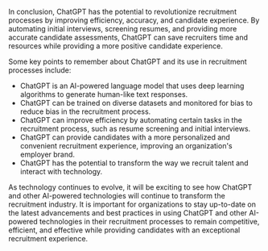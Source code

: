 
In conclusion, ChatGPT has the potential to revolutionize recruitment processes by improving efficiency, accuracy, and candidate experience. By automating initial interviews, screening resumes, and providing more accurate candidate assessments, ChatGPT can save recruiters time and resources while providing a more positive candidate experience.

Some key points to remember about ChatGPT and its use in recruitment processes include:

* ChatGPT is an AI-powered language model that uses deep learning algorithms to generate human-like text responses.
* ChatGPT can be trained on diverse datasets and monitored for bias to reduce bias in the recruitment process.
* ChatGPT can improve efficiency by automating certain tasks in the recruitment process, such as resume screening and initial interviews.
* ChatGPT can provide candidates with a more personalized and convenient recruitment experience, improving an organization's employer brand.
* ChatGPT has the potential to transform the way we recruit talent and interact with technology.

As technology continues to evolve, it will be exciting to see how ChatGPT and other AI-powered technologies will continue to transform the recruitment industry. It is important for organizations to stay up-to-date on the latest advancements and best practices in using ChatGPT and other AI-powered technologies in their recruitment processes to remain competitive, efficient, and effective while providing candidates with an exceptional recruitment experience.
